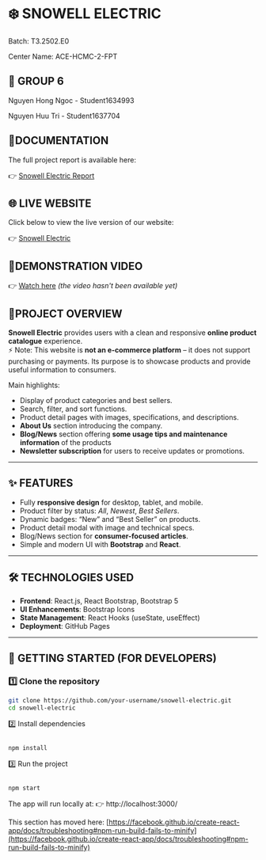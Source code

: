 # ❄️ SNOWELL ELECTRIC

Batch: T3.2502.E0

Center Name: ACE-HCMC-2-FPT

## 👥 GROUP 6 

Nguyen Hong Ngoc - Student1634993

Nguyen Huu Tri - Student1637704

## 📑DOCUMENTATION

The full project report is available here:  

👉 [Snowell Electric Report](https://drive.google.com/file/d/1wF5kh41Uo3wWbb-dd0pXStcLud5K716D/view?usp=sharing)


## 🌐 LIVE WEBSITE
Click below to view the live version of our website:  

👉 [Snowell Electric](https://vyruby.github.io/snowell/)  


## 🎥DEMONSTRATION VIDEO
👉 [Watch here](#) *(the video hasn't been available yet)*  


## 📌PROJECT OVERVIEW
**Snowell Electric** provides users with a clean and responsive **online product catalogue** experience.  
⚡ Note: This website is **not an e-commerce platform** – it does not support purchasing or payments. Its purpose is to showcase products and provide useful information to consumers.

Main highlights:
- Display of product categories and best sellers.  
- Search, filter, and sort functions.  
- Product detail pages with images, specifications, and descriptions.  
- **About Us** section introducing the company.  
- **Blog/News** section offering **some usage tips and maintenance information** of the products
- **Newsletter subscription** for users to receive updates or promotions.  

---

## ✨ FEATURES
- Fully **responsive design** for desktop, tablet, and mobile.  
- Product filter by status: *All*, *Newest*, *Best Sellers*.  
- Dynamic badges: “New” and “Best Seller” on products.  
- Product detail modal with image and technical specs.  
- Blog/News section for **consumer-focused articles**.  
- Simple and modern UI with **Bootstrap** and **React**.  

---

## 🛠 TECHNOLOGIES USED
- **Frontend**: React.js, React Bootstrap, Bootstrap 5  
- **UI Enhancements**: Bootstrap Icons  
- **State Management**: React Hooks (useState, useEffect)  
- **Deployment**: GitHub Pages  

---

## 🚀 GETTING STARTED (FOR DEVELOPERS)

### 1️⃣ Clone the repository
```bash
git clone https://github.com/your-username/snowell-electric.git
cd snowell-electric
```

2️⃣ Install dependencies
```bash

npm install
```
3️⃣ Run the project
```bash

npm start
```
The app will run locally at:
👉 http://localhost:3000/


This section has moved here: [https://facebook.github.io/create-react-app/docs/troubleshooting#npm-run-build-fails-to-minify](https://facebook.github.io/create-react-app/docs/troubleshooting#npm-run-build-fails-to-minify)
